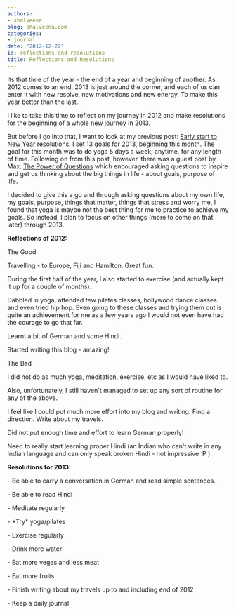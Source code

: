 ```yaml
---
authors:
- shalveena
blog: shalveena.com
categories:
- journal
date: "2012-12-22"
id: reflections-and-resolutions
title: Reflections and Resolutions
---
```


Its that time of the year - the end of a year and beginning of another. As 2012 comes to an end, 2013 is just around the corner, and each of us can enter it with new resolve, new motivations and new energy. To make this year better than the last.  

  

I like to take this time to reflect on my journey in 2012 and make resolutions for the beginning of a whole new journey in 2013. 

  

But before I go into that, I want to look at my previous post: [Early start to New Year resolutions](http://www.shalveena.com/2012/12/early-start-to-new-year-resolutions.html). I set 13 goals for 2013, beginning this month. The goal for this month was to do yoga 5 days a week, anytime, for any length of time. Following on from this post, however, there was a guest post by Max: [The Power of Questions](http://www.shalveena.com/2012/12/the-power-of-questions.html) which encouraged asking questions to inspire and get us thinking about the big things in life - about goals, purpose of life. 

  

I decided to give this a go and through asking questions about my own life, my goals, purpose, things that matter, things that stress and worry me, I found that yoga is maybe not the best thing for me to practice to achieve my goals. So instead, I plan to focus on other things (more to come on that later) through 2013. 

  

**Reflections of 2012:**

  

The Good

  

Travelling - to Europe, Fiji and Hamilton. Great fun. 

During the first half of the year, I also started to exercise (and actually kept it up for a couple of months).

Dabbled in yoga, attended few pilates classes, bollywood dance classes and even tried hip hop. Even going to these classes and trying them out is quite an achievement for me as a few years ago I would not even have had the courage to go that far. 

Learnt a bit of German and some Hindi.

Started writing this blog - amazing!

  

The Bad

  

I did not do as much yoga, meditation, exercise, etc as I would have liked to.

Also, unfortunately, I still haven't managed to set up any sort of routine for any of the above.

I feel like I could put much more effort into my blog and writing. Find a direction. Write about my travels.

Did not put enough time and effort to learn German properly! 

Need to really start learning proper Hindi (an Indian who can't write in any Indian language and can only speak broken Hindi - not impressive :P )

  

**Resolutions for 2013:**

\- Be able to carry a conversation in German and read simple sentences.

\- Be able to read Hindi

\- Meditate regularly

\- \*Try\* yoga/pilates

\- Exercise regularly

\- Drink more water

\- Eat more veges and less meat

\- Eat more fruits

\- Finish writing about my travels up to and including end of 2012

\- Keep a daily journal
